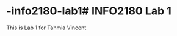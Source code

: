 # -info2180-lab1#   I N F O 2 1 8 0   L a b   1 
 
 T h i s   i s   L a b   1   f o r   T a h m i a   V i n c e n t  
 